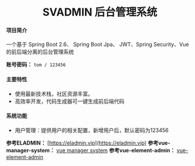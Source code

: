 <h1 style="text-align: center">SVADMIN 后台管理系统</h1>

#### 项目简介
一个基于 Spring Boot 2.6、 Spring Boot Jpa、 JWT、Spring Security、Vue的前后端分离的后台管理系统


**账号密码：** `tom / 123456`

#### 主要特性
- 使用最新技术栈，社区资源丰富。
- 高效率开发，代码生成器可一键生成前后端代码

####  系统功能
- 用户管理：提供用户的相关配置，新增用户后，默认密码为123456


**参考ELADMIN：**  [https://eladmin.vip](https://eladmin.vip)
**参考vue-manager-system：**  [vue manager system](https://lin-xin.gitee.io/example/work)
**参考vue-element-admin：**  [vue-element-admin](https://panjiachen.gitee.io/vue-element-admin)
